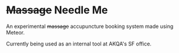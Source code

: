 ~~Massage~~ Needle Me
=============
An experimental ~~massage~~ accupuncture booking system made using Meteor.

Currently being used as an internal tool at AKQA's SF office.
